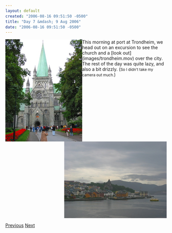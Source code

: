 ```yaml
---
layout: default
created: "2006-08-16 09:51:50 -0500"
title: "Day 7 &mdash; 9 Aug 2006"
date: "2006-08-16 09:51:50 -0500"
---
```



<img src="images/IMG_1434.jpg" align="left" />
This morning at port at Trondheim, we head out on an excursion to see the church and a [look out](images/trondheim.mov) over the city.  The rest of the day was quite lazy, and also a bit drizzly. (<small>So I didn't take my camera out much.</small>)

<img src="images/IMG_1446.jpg" align="right" />
<br clear="all" />


[Previous](day6.html)
[Next](day8.html)


